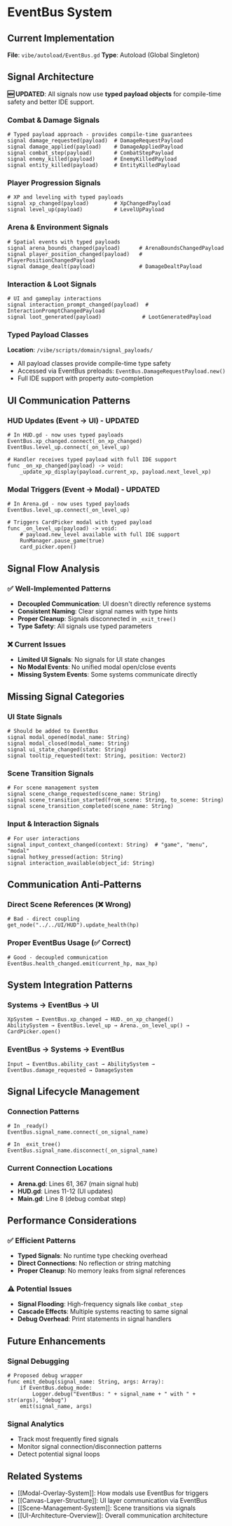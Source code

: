 # EventBus System

## Current Implementation

**File**: `vibe/autoload/EventBus.gd`
**Type**: Autoload (Global Singleton)

## Signal Architecture

**🆕 UPDATED**: All signals now use **typed payload objects** for compile-time safety and better IDE support.

### Combat & Damage Signals
```gdscript
# Typed payload approach - provides compile-time guarantees
signal damage_requested(payload)  # DamageRequestPayload
signal damage_applied(payload)    # DamageAppliedPayload  
signal combat_step(payload)       # CombatStepPayload
signal enemy_killed(payload)      # EnemyKilledPayload
signal entity_killed(payload)     # EntityKilledPayload
```

### Player Progression Signals  
```gdscript
# XP and leveling with typed payloads
signal xp_changed(payload)        # XpChangedPayload
signal level_up(payload)          # LevelUpPayload
```

### Arena & Environment Signals
```gdscript
# Spatial events with typed payloads
signal arena_bounds_changed(payload)      # ArenaBoundsChangedPayload
signal player_position_changed(payload)   # PlayerPositionChangedPayload
signal damage_dealt(payload)              # DamageDealtPayload
```

### Interaction & Loot Signals
```gdscript
# UI and gameplay interactions
signal interaction_prompt_changed(payload)  # InteractionPromptChangedPayload
signal loot_generated(payload)             # LootGeneratedPayload
```

### Typed Payload Classes
**Location**: `/vibe/scripts/domain/signal_payloads/`
- All payload classes provide compile-time type safety
- Accessed via EventBus preloads: `EventBus.DamageRequestPayload.new()`
- Full IDE support with property auto-completion

## UI Communication Patterns

### HUD Updates (Event → UI) - **UPDATED**
```gdscript
# In HUD.gd - now uses typed payloads
EventBus.xp_changed.connect(_on_xp_changed)
EventBus.level_up.connect(_on_level_up)

# Handler receives typed payload with full IDE support
func _on_xp_changed(payload) -> void:
    _update_xp_display(payload.current_xp, payload.next_level_xp)
```

### Modal Triggers (Event → Modal) - **UPDATED**  
```gdscript
# In Arena.gd - now uses typed payloads
EventBus.level_up.connect(_on_level_up)

# Triggers CardPicker modal with typed payload
func _on_level_up(payload) -> void:
    # payload.new_level available with full IDE support
    RunManager.pause_game(true)
    card_picker.open()
```

## Signal Flow Analysis

### ✅ Well-Implemented Patterns
- **Decoupled Communication**: UI doesn't directly reference systems
- **Consistent Naming**: Clear signal names with type hints
- **Proper Cleanup**: Signals disconnected in `_exit_tree()`
- **Type Safety**: All signals use typed parameters

### ❌ Current Issues
- **Limited UI Signals**: No signals for UI state changes
- **No Modal Events**: No unified modal open/close events  
- **Missing System Events**: Some systems communicate directly

## Missing Signal Categories

### UI State Signals
```gdscript
# Should be added to EventBus
signal modal_opened(modal_name: String)
signal modal_closed(modal_name: String)
signal ui_state_changed(state: String)
signal tooltip_requested(text: String, position: Vector2)
```

### Scene Transition Signals
```gdscript
# For scene management system
signal scene_change_requested(scene_name: String)
signal scene_transition_started(from_scene: String, to_scene: String)
signal scene_transition_completed(scene_name: String)
```

### Input & Interaction Signals
```gdscript
# For user interactions
signal input_context_changed(context: String)  # "game", "menu", "modal"
signal hotkey_pressed(action: String)
signal interaction_available(object_id: String)
```

## Communication Anti-Patterns

### Direct Scene References (❌ Wrong)
```gdscript
# Bad - direct coupling
get_node("../../UI/HUD").update_health(hp)
```

### Proper EventBus Usage (✅ Correct)
```gdscript
# Good - decoupled communication
EventBus.health_changed.emit(current_hp, max_hp)
```

## System Integration Patterns

### Systems → EventBus → UI
```
XpSystem → EventBus.xp_changed → HUD._on_xp_changed()
AbilitySystem → EventBus.level_up → Arena._on_level_up() → CardPicker.open()
```

### EventBus → Systems → EventBus  
```
Input → EventBus.ability_cast → AbilitySystem → EventBus.damage_requested → DamageSystem
```

## Signal Lifecycle Management

### Connection Patterns
```gdscript
# In _ready()
EventBus.signal_name.connect(_on_signal_name)

# In _exit_tree() 
EventBus.signal_name.disconnect(_on_signal_name)
```

### Current Connection Locations
- **Arena.gd**: Lines 61, 367 (main signal hub)
- **HUD.gd**: Lines 11-12 (UI updates)
- **Main.gd**: Line 8 (debug combat step)

## Performance Considerations

### ✅ Efficient Patterns
- **Typed Signals**: No runtime type checking overhead
- **Direct Connections**: No reflection or string matching
- **Proper Cleanup**: No memory leaks from signal references

### ⚠️ Potential Issues
- **Signal Flooding**: High-frequency signals like `combat_step`
- **Cascade Effects**: Multiple systems reacting to same signal
- **Debug Overhead**: Print statements in signal handlers

## Future Enhancements

### Signal Debugging
```gdscript
# Proposed debug wrapper
func emit_debug(signal_name: String, args: Array):
    if EventBus.debug_mode:
        Logger.debug("EventBus: " + signal_name + " with " + str(args), "debug")
    emit(signal_name, args)
```

### Signal Analytics
- Track most frequently fired signals
- Monitor signal connection/disconnection patterns
- Detect potential signal loops

## Related Systems

- [[Modal-Overlay-System]]: How modals use EventBus for triggers
- [[Canvas-Layer-Structure]]: UI layer communication via EventBus  
- [[Scene-Management-System]]: Scene transitions via signals
- [[UI-Architecture-Overview]]: Overall communication architecture